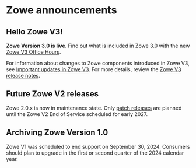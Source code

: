 # Zowe announcements

## Hello Zowe V3!

**Zowe Version 3.0 is live**. Find out what is included in Zowe 3.0 with the new [Zowe V3 Office Hours](../whats-new/zowe-v3-office-hours.md).

For information about changes to Zowe components introduced in Zowe V3, see [Important updates in Zowe V3](breaking-changes-v3.md). For more details, review the [Zowe V3 release notes](release-notes/v3_0_0.md).

## Future Zowe V2 releases

Zowe 2.0.x is now in maintenance state. Only [patch releases](https://github.com/zowe/community/blob/master/Project%20Management/Schedule/Zowe%20PI%20%26%20Sprint%20Cadence.md#v2) are planned until the Zowe V2 End of Service scheduled for early 2027.

## Archiving Zowe Version 1.0

Zowe V1 was scheduled to end support on September 30, 2024. Consumers should plan to upgrade in the first or second quarter of the 2024 calendar year.
